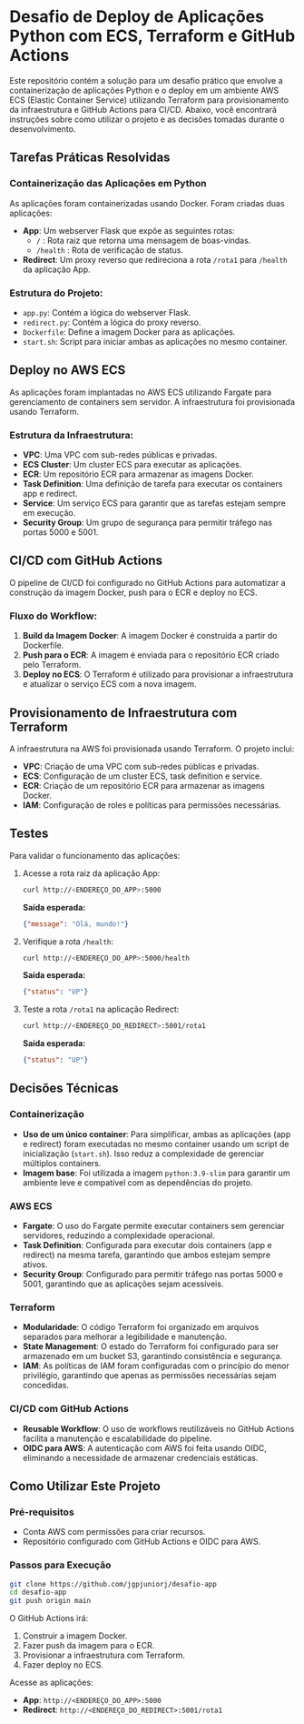 # Desafio de Deploy de Aplicações Python com ECS, Terraform e GitHub Actions

Este repositório contém a solução para um desafio prático que envolve a containerização de aplicações Python e o deploy em um ambiente AWS ECS (Elastic Container Service) utilizando Terraform para provisionamento da infraestrutura e GitHub Actions para CI/CD. Abaixo, você encontrará instruções sobre como utilizar o projeto e as decisões tomadas durante o desenvolvimento.

## Tarefas Práticas Resolvidas

### Containerização das Aplicações em Python
As aplicações foram containerizadas usando Docker. Foram criadas duas aplicações:

- **App**: Um webserver Flask que expõe as seguintes rotas:
  - `/` : Rota raiz que retorna uma mensagem de boas-vindas.
  - `/health` : Rota de verificação de status.
- **Redirect**: Um proxy reverso que redireciona a rota `/rota1` para `/health` da aplicação App.

### Estrutura do Projeto:

- `app.py`: Contém a lógica do webserver Flask.
- `redirect.py`: Contém a lógica do proxy reverso.
- `Dockerfile`: Define a imagem Docker para as aplicações.
- `start.sh`: Script para iniciar ambas as aplicações no mesmo container.

## Deploy no AWS ECS
As aplicações foram implantadas no AWS ECS utilizando Fargate para gerenciamento de containers sem servidor. A infraestrutura foi provisionada usando Terraform.

### Estrutura da Infraestrutura:

- **VPC**: Uma VPC com sub-redes públicas e privadas.
- **ECS Cluster**: Um cluster ECS para executar as aplicações.
- **ECR**: Um repositório ECR para armazenar as imagens Docker.
- **Task Definition**: Uma definição de tarefa para executar os containers app e redirect.
- **Service**: Um serviço ECS para garantir que as tarefas estejam sempre em execução.
- **Security Group**: Um grupo de segurança para permitir tráfego nas portas 5000 e 5001.

## CI/CD com GitHub Actions
O pipeline de CI/CD foi configurado no GitHub Actions para automatizar a construção da imagem Docker, push para o ECR e deploy no ECS.

### Fluxo do Workflow:

1. **Build da Imagem Docker**: A imagem Docker é construída a partir do Dockerfile.
2. **Push para o ECR**: A imagem é enviada para o repositório ECR criado pelo Terraform.
3. **Deploy no ECS**: O Terraform é utilizado para provisionar a infraestrutura e atualizar o serviço ECS com a nova imagem.

## Provisionamento de Infraestrutura com Terraform
A infraestrutura na AWS foi provisionada usando Terraform. O projeto inclui:

- **VPC**: Criação de uma VPC com sub-redes públicas e privadas.
- **ECS**: Configuração de um cluster ECS, task definition e service.
- **ECR**: Criação de um repositório ECR para armazenar as imagens Docker.
- **IAM**: Configuração de roles e políticas para permissões necessárias.

## Testes
Para validar o funcionamento das aplicações:

1. Acesse a rota raiz da aplicação App:
   ```bash
   curl http://<ENDEREÇO_DO_APP>:5000
   ```
   **Saída esperada:**
   ```json
   {"message": "Olá, mundo!"}
   ```

2. Verifique a rota `/health`:
   ```bash
   curl http://<ENDEREÇO_DO_APP>:5000/health
   ```
   **Saída esperada:**
   ```json
   {"status": "UP"}
   ```

3. Teste a rota `/rota1` na aplicação Redirect:
   ```bash
   curl http://<ENDEREÇO_DO_REDIRECT>:5001/rota1
   ```
   **Saída esperada:**
   ```json
   {"status": "UP"}
   ```

## Decisões Técnicas

### Containerização
- **Uso de um único container**: Para simplificar, ambas as aplicações (app e redirect) foram executadas no mesmo container usando um script de inicialização (`start.sh`). Isso reduz a complexidade de gerenciar múltiplos containers.
- **Imagem base**: Foi utilizada a imagem `python:3.9-slim` para garantir um ambiente leve e compatível com as dependências do projeto.

### AWS ECS
- **Fargate**: O uso do Fargate permite executar containers sem gerenciar servidores, reduzindo a complexidade operacional.
- **Task Definition**: Configurada para executar dois containers (app e redirect) na mesma tarefa, garantindo que ambos estejam sempre ativos.
- **Security Group**: Configurado para permitir tráfego nas portas 5000 e 5001, garantindo que as aplicações sejam acessíveis.

### Terraform
- **Modularidade**: O código Terraform foi organizado em arquivos separados para melhorar a legibilidade e manutenção.
- **State Management**: O estado do Terraform foi configurado para ser armazenado em um bucket S3, garantindo consistência e segurança.
- **IAM**: As políticas de IAM foram configuradas com o princípio do menor privilégio, garantindo que apenas as permissões necessárias sejam concedidas.

### CI/CD com GitHub Actions
- **Reusable Workflow**: O uso de workflows reutilizáveis no GitHub Actions facilita a manutenção e escalabilidade do pipeline.
- **OIDC para AWS**: A autenticação com AWS foi feita usando OIDC, eliminando a necessidade de armazenar credenciais estáticas.

## Como Utilizar Este Projeto

### Pré-requisitos

- Conta AWS com permissões para criar recursos.
- Repositório configurado com GitHub Actions e OIDC para AWS.

### Passos para Execução

```bash
git clone https://github.com/jgpjuniorj/desafio-app
cd desafio-app
git push origin main
```

O GitHub Actions irá:

1. Construir a imagem Docker.
2. Fazer push da imagem para o ECR.
3. Provisionar a infraestrutura com Terraform.
4. Fazer deploy no ECS.

Acesse as aplicações:

- **App**: `http://<ENDEREÇO_DO_APP>:5000`
- **Redirect**: `http://<ENDEREÇO_DO_REDIRECT>:5001/rota1`

